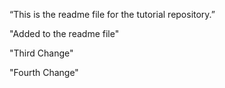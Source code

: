 “This is the readme file for the tutorial repository.”

"Added to the readme file" 

"Third Change"

"Fourth Change"

